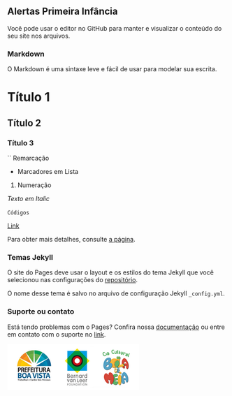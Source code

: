## Alertas Primeira Infância

Você pode usar o editor no GitHub para manter e visualizar o conteúdo do seu site nos arquivos.

### Markdown

O Markdown é uma sintaxe leve e fácil de usar para modelar sua escrita.

# Título 1
## Título 2
### Título 3

`` Remarcação

- Marcadores em Lista

1. Numeração

_Texto em Italic_ 

`Códigos`

[Link](url)

Para obter mais detalhes, consulte [a página](https://guides.github.com/features/mastering-markdown/).

### Temas Jekyll

O site do Pages deve usar o layout e os estilos do tema Jekyll que você selecionou nas configurações do [repositório](https://github.com/alertaspi/urbimatica.github.io/settings).

O nome desse tema é salvo no arquivo de configuração Jekyll `_config.yml`.

### Suporte ou contato

Está tendo problemas com o Pages? Confira nossa [documentação](https://help.github.com/categories/github-pages-basics/) ou entre em contato com o suporte no [link](https://github.com/contact).

![Logotipos](https://raw.githubusercontent.com/alertaspi/Alertas-Primeira-Infancia/master/Logos.png)
